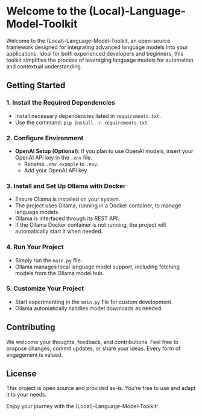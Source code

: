 # Welcome to the (Local)-Language-Model-Toolkit

Welcome to the (Local)-Language-Model-Toolkit, an open-source framework designed for integrating advanced language models into your applications. Ideal for both experienced developers and beginners, this toolkit simplifies the process of leveraging language models for automation and contextual understanding.

## Getting Started

### 1. **Install the Required Dependencies**
- Install necessary dependencies listed in `requirements.txt`.
- Use the command: `pip install -r requirements.txt`.

### 2. **Configure Environment**
- **OpenAI Setup (Optional)**: If you plan to use OpenAI models, insert your OpenAI API key in the `.env` file.
  - Rename `.env.example` to `.env`.
  - Add your OpenAI API key.

### 3. **Install and Set Up Ollama with Docker**
- Ensure Ollama is installed on your system.
- The project uses Ollama, running in a Docker container, to manage language models.
- Ollama is interfaced through its REST API.
- If the Ollama Docker container is not running, the project will automatically start it when needed.

### 4. **Run Your Project**
- Simply run the `main.py` file.
- Ollama manages local language model support, including fetching models from the Ollama model hub.

### 5. **Customize Your Project**
- Start experimenting in the `main.py` file for custom development.
- Ollama automatically handles model downloads as needed.

## Contributing

We welcome your thoughts, feedback, and contributions. Feel free to propose changes, commit updates, or share your ideas. Every form of engagement is valued.

## License

This project is open source and provided as-is. You're free to use and adapt it to your needs.

Enjoy your journey with the (Local)-Language-Model-Toolkit!
